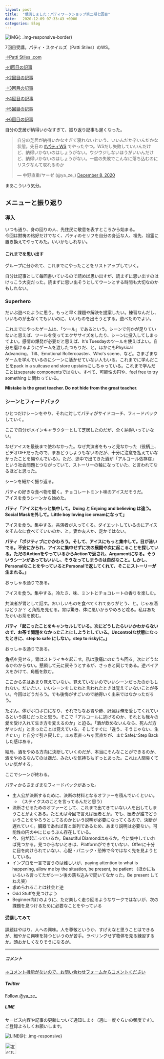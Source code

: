```yaml
---
layout: post
title:  "受講しました：パティワークショップ第二期七回目"
date:   2020-12-09 07:33:43 +0900
categories: Blog
---
```


![IMG]({{site.baseurl}}/img/20201209_01.jpg){: .img-responsive-border} 



7回目受講。パティ・スタイルズ（Patti Stiles）のWS。

[→Patti Stiles .com](https://www.pattistiles.com/)

[→1回目の記事]({{site.baseurl}}/blog/2020/10/26/PattiWS2-1/)

[→2回目の記事]({{site.baseurl}}/blog/2020/11/02/PattiWS2-2/)

[→3回目の記事]({{site.baseurl}}/blog/2020/11/09/PattiWS2-3/)

[→4回目の記事]({{site.baseurl}}/blog/2020/11/16/PattiWS2-4/)

[→5回目の記事]({{site.baseurl}}/blog/2020/11/23/PattiWS2-5/)

[→6回目の記事]({{site.baseurl}}/blog/2020/11/30/PattiWS2-6/)

自分の芝居が納得いかなすぎて、振り返り記事も遅くなった。

<blockquote class="twitter-tweet"><p lang="ja" dir="ltr">自分の芝居が納得いかなすぎて寝れないという、いいんだか辛いんだかな状態。先日の <a href="https://twitter.com/hashtag/%E3%83%91%E3%83%86%E3%82%A3WS?src=hash&amp;ref_src=twsrc%5Etfw">#パティWS</a> でやったやつ。WSだし失敗していいんだけど、納得いかないのはしょうがない。ウジウジしないほうがいいんだけど、納得いかないのはしょうがない。一度の失敗でこんなに落ち込むのにリスクなんて取れるのか</p>&mdash; 中野直重/ヤーゼ (@ya_ze_) <a href="https://twitter.com/ya_ze_/status/1336434541150400512?ref_src=twsrc%5Etfw">December 8, 2020</a></blockquote> <script async src="https://platform.twitter.com/widgets.js" charset="utf-8"></script>

まあこういう気分。


## メニューと振り返り

### 導入

いつも通り、身の回りの人、先住民に敬意を表すところから始まる。  
今回は黙祷の格好だけでなく、パティのセリフを自分の身近な人、祖先、祖霊に置き換えてやってみた。いいかもしれない。



#### これまでを思い出す

グループに分かれて、これまでにやったことをリストアップしていく。

自分は記事として毎回書いているので読めば思い出すが、読まずに思い出すのはけっこう大変だった。読まずに思い出そうとしてウーンとする時間も大切なのかもしれない。



### Superhero
だいぶ遊べたように思う。もっと早く課題や解決を提案したい。練習なんだし、いいものが出なくてもいいのに、いいものを出そうとする。遊べたのでよい。

これまでにやったゲームは、「ツール」であるという。シーンで何かが足りていないと思えば、ツールを使ってエクササイズをしたり、シーンに投入してしまってよい。感情の爆発が必要だと思えば、It's Tuesdayのツールを使えばよい。自分を磨けるようにゲームを渡したつもりだ、と。ほかにもPhysical Advancing、Tilt、Emotional Rollercoaster、Who's scene、など。さまざまなゲームを学んでいるのにシーンに活かせていない人もいる。これまでに学んだことをpack in a suitcase and store upstairsにしちゃっている。これまで学んだことはseparate componentsではない。すべて、可能性の円や、feel free to try something に関わっている。

**Mistake is the great teacher. Do not hide from the great teacher.**






### シーンとフィードバック

ひとつだけシーンをやり、それに対してパティがサイドコーチ、フィードバックしていく。

ここで自分がメインキャラクターとして芝居したのだが、全く納得いっていない。

なぜアイスを最後まで使わなかった。なぜ共演者をもっと見なかった（役柄上、ビデオOFFだったので、まあどうしようもないのだが、十分に注意を払えていなかったことを悔やんでいる）。ただ、途中で出てきた酒が「アルコール依存症」という社会問題とつながっていて、ストーリーの軸になっていた、と言われてなるほどと思った。

シーンを細かく振り返る。

パティの好きな食べ物を聞く。チョコレートミント味のアイスだそうだ。  
アイスを食うシーンから始めた。

**パティ「アイスにもっと集中して。Doing と Enjoing and believing は違う。Social Maskを外して。Little boy loving ice creamになって」**

アイスを食う。集中する。共演者が入ってくる。ダイエットしているのにアイスをそんなに食べてていいのか、と。妻か友人か、定かではない。

**パティ「ポジティブにかかわろう。そして、アイスにもっと集中して。目が泳いでる。不安にかられ、アイスに集中せずに次の展開や次に起こることを探している。ただのActionをやっているからActionで返され、Argumentになる。そういうシーンがあってもいいし、そうなってしまうのは自然なこと。しかし、PersonalなことをやっているとPersonalで返してくれて、そこにストーリーが生まれる。」**

おっしゃる通りである。

アイスを食う。集中する。冷たさ、味、ミントとチョコレートの香りを楽しむ。

共演者が胃として話す。おいしいものを食べてくれてありがとう、と。じゃあ酒はどうか？ と角瓶を見せる。胃は驚き、体に悪いからやめろと唸る。私はあたたかいお茶を飲む。

**パティ「起こったことをキャンセルしている。次にどうしたらいいかわからないので、お茶で問題をなかったことにしようとしている。Uncontrolな状態になったときに、step to safe にしない。step to riskyに。」**

おっしゃる通りである。

角瓶を見せる。胃はストライキを起こす。私は激痛にのたうち回る。次にどうなるかわからない。懇願して元に戻そうとするが、さっきと同じである。逆バイアスをかけて、角瓶を飲む。

ここから先はあまり覚えていない。覚えていないのでいいシーンだったのかもしれない。だいたい、いいシーンをしたねと言われたときは覚えていないことが多い。今回はどうだろう。でも後悔がすごいので納得いく出来ではなかっただろう。

たぶん、体がボロボロになり、それでもなお胃や肺、肝臓は俺を愛してくれているという感じだったと思う。そこで「アルコールに逃げるのか、それとも我々の愛を受け入れて生き方を変えるのか」と迫る。「酒が飲めないんなら、死んだ方がマシだ」と言ったことは覚えている。そしてすぐに「違う、そうじゃない、生きたい」と自分で引き戻した。まあ素直っちゃ素直だが、またSafeにStep Backした感はある。

結局、酒をやめる方向に決断していくのだが、本当にそんなことができるのか、酒をやめるなんてのは嫌だ、みたいな気持ちもずっとあった。これは人間臭くていい気がする。

ここでシーンが終わる。

パティからさまざまなフィードバックがあった。

- 主人公が決断するために、決断の材料となるオファーを積んでいくといい。
  - （ステイクスのことを言ってるんだと思う）
- 決断させるためのオファーとして、これまで出てきていない人を出してしまうことがよくある。たとえば今回で言えば医者とか。でも、医者が誰でどういうことをやろうとしてるのかという説明が必要になってくるので、決断が遅れていく。臓器であれば胃と並列であるため、あまり説明は必要ない。可能性の円の中にじゅうぶん存在している。
- 今、何が起こっているか。Beautiful Diamondはあるか。今に集中していれば見つかる。見つからないときは、Platformができていない、Offerに十分に目を向けられていない、心配・パニック・恐怖で今ではなく先を見ようとしている。
- インプロを一言で言うのは難しいが、paying attention to what is happening, allow me by the situation, be present, be patient （ほかにもいろいろ言ってたがシーン後の落ち込みで聞いてなかった。Be present してねえ笑）
- 求められることは社会と逆
- Odd Stuffを見つけよう
- Beginner向けのように、ただ楽しく走り回るようなワークではないが、次の課題を見つけるために必要なことをやっている





#### 受講してみて

課題はやはり、人への興味。人を尊敬というか、すげえなと思うことはできるが、細やかに興味を持つというのが苦手。ラベリングせず物体を見る練習するか。頭おかしくなりそうになるが。





---
##### コメント
[→コメント機能がないので、お問い合わせフォームからコメントください]({{site.baseurl}}/docs/contact/)

##### Twitter

<a href="https://twitter.com/ya_ze_?ref_src=twsrc%5Etfw" class="twitter-follow-button" data-show-count="false">Follow @ya_ze_</a><script async src="https://platform.twitter.com/widgets.js" charset="utf-8"></script>


##### LINE

サービス内容や記事の更新について通知します（週に一度ぐらいの頻度です）。
ご登録よろしくお願いします。

![LINE@]({{site.baseurl}}/img/lineat.png){: .img-responsive}

<a href="https://line.me/R/ti/p/%40tqt3140x"><img height="36" border="0" alt="友だち追加" src="https://scdn.line-apps.com/n/line_add_friends/btn/ja.png"></a> 
